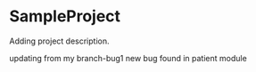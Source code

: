 # SampleProject
Adding project description.

updating from my branch-bug1
new bug found in patient module
